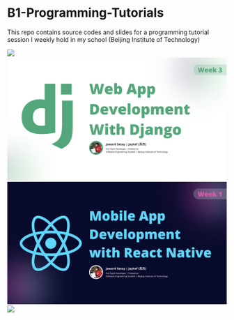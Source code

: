 # B1-Programming-Tutorials
This repo contains source codes and slides for a programming tutorial session I weekly hold in my school (Beijing Institute of Technology)


<img src="1.png">

<img src="2.png">

<img src="3.png">

<img src="4.png">
